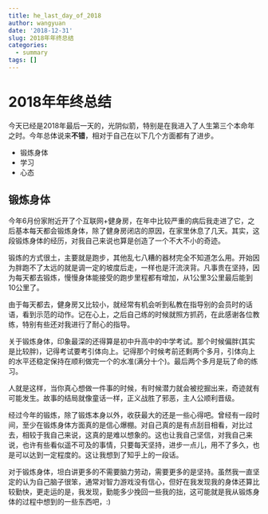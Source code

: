 ```yaml
---
title: he_last_day_of_2018
author: wangyuan
date: '2018-12-31'
slug: 2018年年终总结
categories:
  - summary
tags: []
---
```



# 2018年年终总结

今天已经是2018年最后一天的，光阴似箭，特别是在我进入了人生第三个本命年之时。今年总体说来**不错**，相对于自己在以下几个方面都有了进步。

- 锻炼身体
- 学习
- 心态

## 锻炼身体

今年6月份家附近开了个互联网+健身房，在年中比较严重的病后我走进了它，之后基本每天都会锻炼身体，除了健身房闭店的原因，在家里休息了几天。其实，这段锻炼身体的经历，对我自己来说也算是创造了一个不大不小的奇迹。

锻炼的方式很土，主要就是跑步，其他乱七八糟的器材完全不知道怎么用。开始因为胖跑不了太远的就是调一定的坡度后走，一样也是汗流浃背。凡事贵在坚持，因为每天都去锻炼，慢慢身体能接受的跑步里程都有增加，从1公里3公里最后能到10公里了。

由于每天都去，健身房又比较小，就经常有机会听到私教在指导别的会员时的话语，看到示范的动作。记在心上，之后自己练的时候就照方抓药，在此感谢各位教练，特别有些还对我进行了耐心的指导。

关于锻炼身体，印象最深的还得算是初中升高中的中学考试。那个时候偏胖(其实是比较胖)，记得考试要考引体向上。记得那个时候考前还剩两个多月，引体向上的水平还稳定保持在顺利做完一个的水准(满分十个)。最后两个多月是玩了命的练习。

人就是这样，当你真心想做一件事的时候，有时候潜力就会被挖掘出来，奇迹就有可能发生。故事的结局就像童话一样，正义战胜了邪恶，主人公顺利晋级。

经过今年的锻炼，除了锻炼本身以外，收获最大的还是一些心得吧。曾经有一段时间，至少在锻炼身体方面真的是信心爆棚。对自己真的是有点刮目相看，对比过去，相较于我自己来说，这真的是难以想象的。这也让我自己坚信，对我自己来说，也许有些看似遥不可及的事情，只要每天坚持，进步一点儿，用不了多久，也是可以达到一定程度的。这让我想到了知乎上的一段话。

对于锻炼身体，坦白讲更多的不需要脑力劳动，需要更多的是坚持。虽然我一直坚定的认为自己脑子很笨，通常对智力游戏没有信心，但好在我发现我的身体还算比较勤快，更走运的是，我发现，勤能多少挽回一些我的拙，这可能就是我从锻炼身体的过程中想到的一些东西吧，:)
